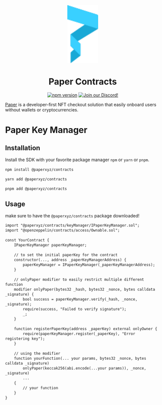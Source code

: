 <p align="center">
    <br />
    <a href="https://paper.xyz"><img src="https://raw.githubusercontent.com/paperxyz/react-client-sdk/main/assets/paper-logo.svg" width="100" alt=""/></a>
    <br />
</p>
<h1 align="center">Paper Contracts</h1>
<p align="center">
    <a href="https://www.npmjs.com/package/@paperxyz/contracts"><img src="https://img.shields.io/github/package-json/v/paperxyz/contracts?color=red&label=npm&logo=npm" alt="npm version"/></a>
    <a href="https://discord.gg/mnUa29J2Fp"><img alt="Join our Discord!" src="https://img.shields.io/discord/936354866358546453.svg?color=7289da&label=discord&logo=discord&style=flat"/></a>
</p>

[Paper](https://paper.xyz) is a developer-first NFT checkout solution that easily onboard users without wallets or cryptocurrencies.

# Paper Key Manager

## Installation

Install the SDK with your favorite package manager `npm` or `yarn` or `pnpm`.

`npm install @paperxyz/contracts`

`yarn add @paperxyz/contracts`

`pnpm add @paperxyz/contracts`

## Usage

make sure to have the `@paperxyz/contracts` package downloaded!

```solidity
import "@paperxyz/contracts/keyManager/IPaperKeyManager.sol";
import "@openzeppelin/contracts/access/Ownable.sol";

const YourContract {
    IPaperKeyManager paperKeyManager;

    // to set the initial paperKey for the contract
    constructor(..., address _paperKeyManagerAddress) {
        paperKeyManager = IPaperKeyManager(_paperKeyManagerAddress);
    }

    // onlyPaper modifier to easily restrict multiple different function
    modifier onlyPaper(bytes32 _hash, bytes32 _nonce, bytes calldata _signature) {
        bool success = paperKeyManager.verify(_hash, _nonce, _signature);
        require(success, "Failed to verify signature");
        _;
    }
    
    function registerPaperKey(address _paperKey) external onlyOwner {
    	require(paperKeyManager.register(_paperKey), "Error registering key");
    }
  
    // using the modifier
    function yourFunction(... your params, bytes32 _nonce, bytes calldata _signature)
        onlyPaper(keccak256(abi.encode(...your params)), _nonce, _signature)
        ...
    {
        // your function
    }
}
```
